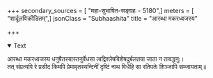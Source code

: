 +++
secondary_sources = [ "महा-सुभाषित-सङ्ग्रहः - 5180",]
meters = [ "शार्दूलविक्रीडितम्",]
jsonClass = "Subhaashita"
title = "आरब्धा मकरध्वजस्य"

+++

<details open><summary>Text</summary>

आरब्धा मकरध्वजस्य धनुषैतस्यास्तनुर्वेधसा त्वद्विश्लेषविशेषदुर्बलतया जाता न तावद्धनुः।  
तत् संप्रत्यपि रे प्रसीद किमपि प्रेमामृतस्यन्दिनीं दृष्टिं नाथ विधेहि सा रतिपतेः शिञ्जापि सम्जायताम्॥
</details>
